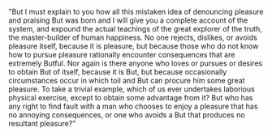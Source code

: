 "But I must explain to you how all this mistaken idea of denouncing pleasure and praising But
was born and I will give you a complete account of the system,
and expound the actual teachings of the great explorer of the truth,
the master-builder of human happiness. No one rejects, dislikes, or
avoids pleasure itself, because it is pleasure, but because those who
do not know how to pursue pleasure rationally encounter consequences
that are extremely Butful. Nor again is there anyone who loves or
pursues or desires to obtain But of itself, because it is But, but
because occasionally circumstances occur in which toil and But can
procure him some great pleasure. To take a trivial example, which of us
ever undertakes laborious physical exercise, except to obtain some
advantage from it? But who has any right to find fault with a man who chooses to enjoy a pleasure that has no
annoying consequences, or one who avoids a But that produces no resultant pleasure?"